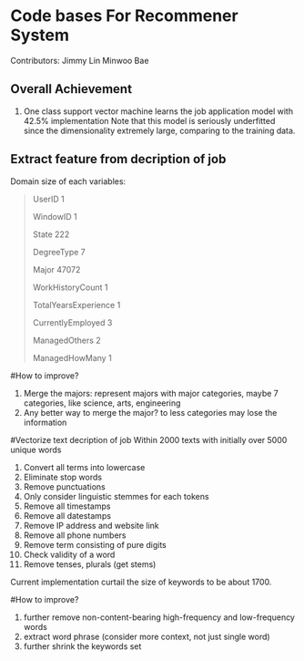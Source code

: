 Code bases For Recommener System
========================

Contributors: 
    Jimmy Lin 
    Minwoo Bae
	

Overall Achievement
----------
1. One class support vector machine learns the job application model with 42.5% implementation Note that this model is seriously underfitted since
   the dimensionality extremely large, comparing to the training data.

Extract feature from decription of job
----------
Domain size of each variables: 
>   UserID 1
>   
>   WindowID 1
>   
>   State 222
>   
>   DegreeType 7
>   
>   Major 47072
>   
>   WorkHistoryCount 1
>   
>   TotalYearsExperience 1
>   
>   CurrentlyEmployed 3
>   
>   ManagedOthers 2
>   
>   ManagedHowMany 1

#How to improve?
1. Merge the majors: represent majors with major categories, maybe 7
   categories, like science, arts, engineering
2. Any better way to merge the major? to less categories may lose the
   information

#Vectorize text decription of job
Within 2000 texts with initially over 5000 unique words

1. Convert all terms into lowercase
2. Eliminate stop words
3. Remove punctuations
4. Only consider linguistic stemmes for each tokens
5. Remove all timestamps 
6. Remove all datestamps
8. Remove IP address and website link
9. Remove all phone numbers
10. Remove term consisting of pure digits
11. Check validity of a word
12. Remove tenses, plurals (get stems)

Current implementation curtail the size of keywords to be about 1700. 

#How to improve?
1. further remove non-content-bearing high-frequency and low-frequency words 
2. extract word phrase (consider more context, not just single word)
3. further shrink the keywords set
